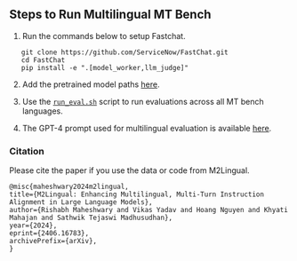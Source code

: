 ## Steps to Run Multilingual MT Bench

1. Run the commands below to setup Fastchat.
```
   git clone https://github.com/ServiceNow/FastChat.git
   cd FastChat
   pip install -e ".[model_worker,llm_judge]"
```
2. Add the pretrained model paths [here](https://github.com/ServiceNow/FastChat/blob/f172f029820c3fb84d371d4dab55b0d5f61e3de9/fastchat/llm_judge/run_eval.sh#L22).

3. Use the [`run_eval.sh`](https://github.com/ServiceNow/FastChat/blob/main/fastchat/llm_judge/run_eval.sh) script to run evaluations across all MT bench languages. 

4. The GPT-4 prompt used for multilingual evaluation is available [here](https://github.com/ServiceNow/FastChat/blob/main/fastchat/llm_judge/data/judge_prompts_multilingual.jsonl).


### Citation

Please cite the paper if you use the data or code from M2Lingual.

```
@misc{maheshwary2024m2lingual, 
title={M2Lingual: Enhancing Multilingual, Multi-Turn Instruction Alignment in Large Language Models},
author={Rishabh Maheshwary and Vikas Yadav and Hoang Nguyen and Khyati Mahajan and Sathwik Tejaswi Madhusudhan},
year={2024},
eprint={2406.16783},
archivePrefix={arXiv},
}
```

